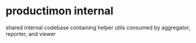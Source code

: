 # productimon internal

shared internal codebase containing helper utils consumed by aggregator, reporter, and viewer
